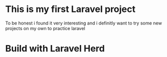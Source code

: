 # This is my first Laravel project
To be honest i found it very interesting and i definitly want to try some new projects on my own to practice laravel
# Build with Laravel Herd
